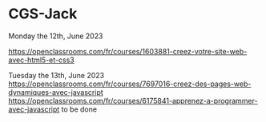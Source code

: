 # CGS-Jack
Monday the 12th, June 2023

https://openclassrooms.com/fr/courses/1603881-creez-votre-site-web-avec-html5-et-css3

Tuesday the 13th, June 2023
https://openclassrooms.com/fr/courses/7697016-creez-des-pages-web-dynamiques-avec-javascript
https://openclassrooms.com/fr/courses/6175841-apprenez-a-programmer-avec-javascript to be done


